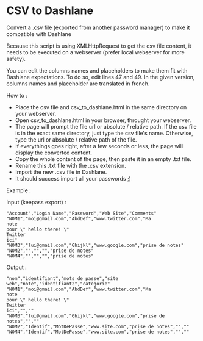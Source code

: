 # CSV to Dashlane
Convert a .csv file (exported from another password manager) to make it compatible with Dashlane

Because this script is using XMLHttpRequest to get the csv file content, it needs to be executed on a webserver (prefer local webserver for more safety).

You can edit the columns names and placeholders to make them fit with Dashlane expectations.
To do so, edit lines 47 and 49. In the given version, columns names and placeholder are translated in french.

How to :
- Place the csv file and csv_to_dashlane.html in the same directory on your webserver.
- Open csv_to_dashlane.html in your browser, throught your webserver.
- The page will prompt the file url or absolute / relative path. If the csv file is in the exact same directory, just type the csv file's name. Otherwise, type the url or absolute / relative path of the file.
- If everythings goes right, after a few seconds or less, the page will display the converted content.
- Copy the whole content of the page, then paste it in an empty .txt file.
- Rename this .txt file with the .csv extension.
- Import the new .csv file in Dashlane.
- It should success import all your passwords ;)

Example :

Input (keepass export) :
```
"Account","Login Name","Password","Web Site","Comments"
"NOM1","moi@gmail.com","AbdDef","www.twitter.com","Ma 
note 
pour \" hello there! \"
Twitter 
ici"
"NOM3","lui@gmail.com","Ghijkl","www.google.com","prise de notes"
"NOM2","","","","prise de notes"
"NOM4","","","","prise de notes"
```
Output :
```
"nom","identifiant","mots de passe","site web","note","identifiant2","categorie"
"NOM1","moi@gmail.com","AbdDef","www.twitter.com","Ma 
note 
pour \" hello there! \" 
Twitter 
ici","",""
"NOM3","lui@gmail.com","Ghijkl","www.google.com","prise de notes","",""
"NOM2","Identif","MotDePasse","www.site.com","prise de notes","",""
"NOM4","Identif","MotDePasse","www.site.com","prise de notes","",""
```
